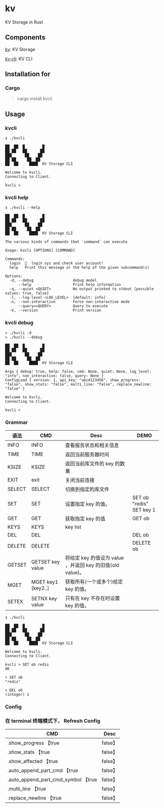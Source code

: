 # kv
KV Storage in Rust

## Components
[kv](./kv): KV Storage

[kv-cli](./kv-cli): KV CLI


## Installation for
### Cargo
> cargo install kvcli

## Usage

### kvcli
```doc
❯ ./kvcli

██  ██  █        █
██ ██   ██      ██
███      ██    ██
██ ██     ██  ██
██  ██     ████  KV Storage CLI

Welcome to kvcli.
Connecting to Client.

kvcli > 
```

### kvcli help
```doc
❯ ./kvcli --help

██  ██  █        █
██ ██   ██      ██
███      ██    ██
██ ██     ██  ██
██  ██     ████  KV Storage CLI

The various kinds of commands that `command` can execute

Usage: kvcli [OPTIONS] [COMMAND]

Commands:
  login  👤  login sys and check user account!
  help   Print this message or the help of the given subcommand(s)

Options:
  -d, --debug                  debug model
      --help                   Print help information
  -q, --quiet <QUIET>          No output printed to stdout [possible values: true, false]
  -l, --log-level <LOG_LEVEL>  [default: info]
  -n, --non-interactive        Force non-interactive mode
      --query=<QUERY>          Query to execute
  -V, --version                Print version
```

### kvcli debug

```doc
> ./kvcli -d
> ./kvcli --debug

██  ██  █        █
██ ██   ██      ██
███      ██    ██
██ ██     ██  ██
██  ██     ████  KV Storage CLI

Args { debug: true, help: false, cmd: None, quiet: None, log_level: "info", non_interactive: false, query: None }
ConfigLoad { version: 1, api_key: "abcd123456", show_progress: "false", show_stats: "false", multi_line: "false", replace_newline: "false" }

Welcome to kvcli.
Connecting to Client.

kvcli > 
```

### Grammar

| 语法     | CMD                | Desc                                        | DEMO                           |
|--------|--------------------|---------------------------------------------|--------------------------------|
| INFO   | INFO               | 查看服务状态和相关信息                                 |                                |
| TIME   | TIME               | 返回当前服务器时间                                   |                                |
| KSIZE  | KSIZE              | 返回当前库文件的 key 的数量                            |                                |
| EXIT   | exit               | 关闭当前连接                                      |                                |
| SELECT | SELECT <db>        | 切换到指定的库文件                                   |                                |
| SET    | SET <KEY> <VALUE>  | 设置指定 key 的值。                                | SET ob "redis" <br/> SET key 1 |
| GET    | GET <KEY>          | 获取指定 key 的值                                 | GET ob                         |
| KEYS   | KEYS               | key list                                    |                                |
| DEL    | DEL <KEY>          |                                             | DEL ob                         |
| DELETE | DELETE <KEY>       |                                             | DELETE ob                      |
| GETSET | GETSET key value   | 将给定 key 的值设为 value ，并返回 key 的旧值(old value)。 |                                |
| MGET   | MGET key1 [key2..] | 获取所有(一个或多个)给定 key 的值。                       |                                |
| SETEX  | SETNX key value    | 只有在 key 不存在时设置 key 的值。                      |                                |


```doc
❯ ./kvcli

██  ██  █        █
██ ██   ██      ██
███      ██    ██
██ ██     ██  ██
██  ██     ████  KV Storage CLI

Welcome to kvcli.
Connecting to Client.

kvcli > SET ob redis
OK

> GET ob
"redis"

> DEL ob
(integer) 1
```

### Config

### 在 terminal 终端模式下， Refresh Config
| CMD                | Desc                                        |
|--------------------|---------------------------------------------|
| .show_progress 【true | false】 | Show progress [bar] when executing queries.  Default false   |
| .show_stats 【true | false】 | Show stats after executing queries.  Only works with non-interactive mode.  |
| .show_affected 【true | false】 | Show rows affected |
| .auto_append_part_cmd 【true | false】 | fix part cmd options. default false  |
| .auto_append_part_cmd_symbol 【true | false】 | Division symbol  |
| .multi_line 【true | false】 | Multi line mode, default is true. |
| .replace_newline 【true | false】 | whether replace '\n' with '\\n', default true. |